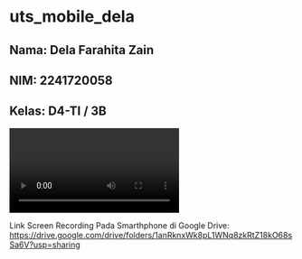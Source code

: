 # uts_mobile_dela

## Nama: Dela Farahita Zain
## NIM: 2241720058
## Kelas: D4-TI / 3B

<video controls src="images/VID_20241024033603.mp4" title="Title"></video>

Link Screen Recording Pada Smarthphone di Google Drive:
https://drive.google.com/drive/folders/1anRknxWk8pL1WNq8zkRtZ18kO68sSa6V?usp=sharing
